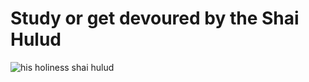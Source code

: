 # Study or get devoured by the Shai Hulud

![his holiness shai hulud](https://i.pinimg.com/originals/98/7b/c0/987bc05ee6e263017a38a610f09bfb22.jpg)

